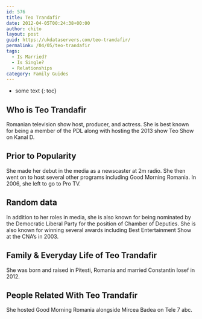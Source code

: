 ```yaml
---
id: 576
title: Teo Trandafir
date: 2012-04-05T00:24:38+00:00
author: chito
layout: post
guid: https://ukdataservers.com/teo-trandafir/
permalink: /04/05/teo-trandafir
tags:
  - Is Married?
  - Is Single?
  - Relationships
category: Family Guides
---
```


* some text
{: toc}
          
          
## Who is  Teo Trandafir
                  
                  
                  
Romanian television show host, producer, and actress. She is best known for being a member of the PDL along with hosting the 2013 show Teo Show on Kanal D. 
                  
                
                
                
## Prior to Popularity 
                  
                  
                  
She made her debut in the media as a newscaster at 2m radio. She then went on to host several other programs including Good Morning Romania. In 2006, she left to go to Pro TV. 
                  
                
                
                
## Random data 
                  
                  
                  
In addition to her roles in media, she is also known for being nominated by the Democratic Liberal Party for the position of Chamber of Deputies. She is also known for winning several awards including Best Entertainment Show at the CNA&#8217;s in 2003. 
                  
                
                
                
## Family & Everyday Life of Teo Trandafir
                  
                  
                  
She was born and raised in Pitesti, Romania and married Constantin Iosef in 2012. 
                  
                
                
                
## People Related With  Teo Trandafir
                  
                  
                  
She hosted Good Morning Romania alongside Mircea Badea on Tele 7 abc. 
                  
                
              
            
          
          
          
    
    
  
